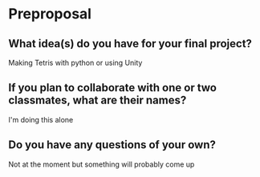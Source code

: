 # Preproposal

## What idea(s) do you have for your final project?

Making Tetris with python or using Unity

## If you plan to collaborate with one or two classmates, what are their names?

I'm doing this alone

## Do you have any questions of your own?

Not at the moment but something will probably come up 
